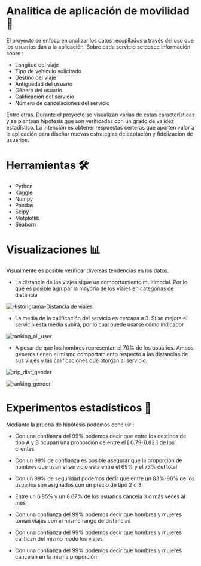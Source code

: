 # Analitica de aplicación de movilidad 🚕
El proyecto se enfoca en analizar los datos recopilados a través del uso que los usuarios dan a la aplicación. Sobre cada servicio se posee información sobre :

* Longitud del viaje
* Tipo de vehículo solicitado
* Destino del viaje
* Antiguedad del usuario
* Género del usuario
* Calificación del servicio
* Número de cancelaciones del servicio

Entre otras. Durante el proyecto se visualizan varias de estas características y se plantean hipótesis que son verificadas con un grado de validez estadístico. La intención es obtener respuestas certeras que aporten valor a la aplicación para diseñar nuevas estrategias de captación y fidelización de usuarios.

#  Herramientas 🛠️

* Python
* Kaggle
* Numpy
* Pandas
* Scipy
* Matplotlib
* Seaborn

# Visualizaciones 📊

Visualmente es posible verificar diversas tendencias en los datos.

* La distancia de los viajes sigue un comportamiento multimodal. Por lo que es posible agrupar la mayoría de los viajes en categorías de distancia

  

![Historigrama-Distancia de viajes](https://github.com/huachibigote/analitica_app_taxis/assets/61852105/c4495497-ddb9-45fa-8b89-57105c48dd6c)


* La media de la calificación del servicio es cercana a 3. Si se mejora el servicio esta media subirá, por lo cual puede usarse como indicador

  
![ranking_all_user](https://github.com/huachibigote/analitica_app_taxis/assets/61852105/4e7cf1ff-32af-48b4-83fb-241a192d3b94)



* A pesar de que los hombres representan el 70% de los usuarios. Ambos generos tienen el mismo comportamiento respecto a las distancias de sus viajes y las calificaciones que otorgan al servicio.

  
![trip_dist_gender](https://github.com/huachibigote/analitica_app_taxis/assets/61852105/a314af90-4380-4803-ba3d-8ec16a63d4b1)


  
![ranking_gender](https://github.com/huachibigote/analitica_app_taxis/assets/61852105/a6f88c0c-3cac-423c-9e2d-2c818c49bb3c)

  
  

# Experimentos estadísticos  🧪

Mediante la prueba de hipótesis podemos concluir :

* Con una confianza del 99% podemos decir que entre los destinos de tipo A y B ocupan una proporción de entre el [ 0.79-0.82 ] de los clientes

* Con un 99% de confianza es posible asegurar que la proporción de hombres que usan el servicio está entre el 69% y el 73% del total

* Con un 99% de seguridad podemos decir que entre un 83%-86% de los usuarios son asignados con un precio de tipo 2 o 3

* Entre un 6.85% y un 8.67% de los usuarios cancela 3 o más veces al mes

* Con una confianza del 99% podemos decir que hombres y mujeres toman viajes con el mismo rango de distancias

* Con una confianza del 99% podemos decir que hombres y mujeres califican del mismo modo los viajes

* Con una confianza del 99% podemos decir que hombres y mujeres cancelan en la misma proporción




